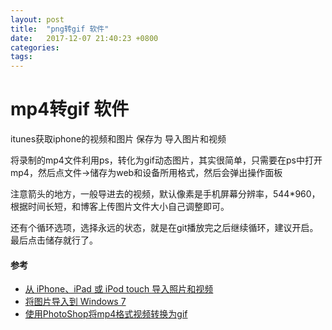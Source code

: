 ```yaml
---
layout: post
title:  "png转gif 软件"
date:   2017-12-07 21:40:23 +0800
categories:  
tags: 
---
```


# mp4转gif 软件 #


itunes获取iphone的视频和图片
保存为
导入图片和视频

将录制的mp4文件利用ps，转化为gif动态图片，其实很简单，只需要在ps中打开mp4，然后点文件->储存为web和设备所用格式，然后会弹出操作面板

注意箭头的地方，一般导进去的视频，默认像素是手机屏幕分辨率，544*960，根据时间长短，和博客上传图片文件大小自己调整即可。

还有个循环选项，选择永远的状态，就是在git播放完之后继续循环，建议开启。
最后点击储存就行了。



#### 参考 ####

* [从 iPhone、iPad 或 iPod touch 导入照片和视频](https://support.apple.com/zh-cn/HT201302)
* [将图片导入到 Windows 7](https://support.microsoft.com/zh-cn/help/17449/windows-7-import-pictures)
* [使用PhotoShop将mp4格式视频转换为gif](http://www.jianshu.com/p/6eee132eb1a3)

